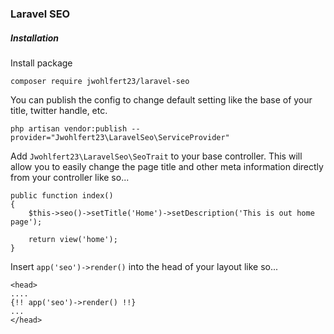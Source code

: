 ### Laravel SEO


##### Installation

Install package

`composer require jwohlfert23/laravel-seo`

You can publish the config to change default setting like the base of your title, twitter handle, etc.

`php artisan vendor:publish --provider="Jwohlfert23\LaravelSeo\ServiceProvider"`

Add `Jwohlfert23\LaravelSeo\SeoTrait` to your base controller.  This will allow you to easily change the page title and other meta information directly from your controller like so...
```
public function index() 
{
    $this->seo()->setTitle('Home')->setDescription('This is out home page');
     
    return view('home');
}
```

Insert `app('seo')->render()` into the head of your layout like so...

```
<head>
....
{!! app('seo')->render() !!}
...
</head>
```

